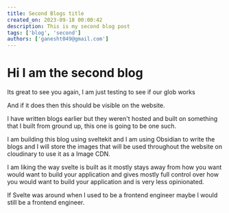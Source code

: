 ```yaml
---
title: Second Blogs title
created_on: 2023-09-18 00:00:42
description: This is my second blog post
tags: ['blog', 'second']
authors: ['ganesht049@gmail.com']
---
```


# Hi I am the second blog

Its great to see you again, I am just testing to see if our glob works

And if it does then this should be visible on the website.

I have written blogs earlier but they weren't hosted and built on something
that I built from ground up, this one is going to be one such.

I am building this blog using sveltekit and I am using Obsidian to write the
blogs and I will store the images that will be used throughout the website on
cloudinary to use it as a Image CDN.

I am liking the way svelte is built as it mostly stays away from how you want
would want to build your application and gives mostly full control over how
you would want to build your application and is very less opinionated.

If Svelte was around when I used to be a frontend engineer maybe I would still
be a frontend engineer.
